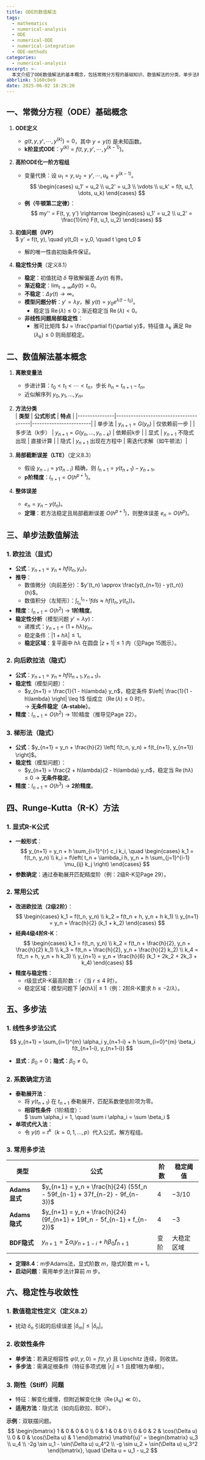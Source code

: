 ```yaml
---
title: ODE的数值解法
tags:
  - mathematics
  - numerical-analysis
  - ODE
  - numerical-ODE
  - numerical-integration
  - ODE-methods
categories:
  - numerical-analysis
excerpt: >-
  本文介绍了ODE数值解法的基本概念，包括常微分方程的基础知识、数值解法的分类、单步法和多步法的具体实现，以及稳定性和收敛性的分析。重点讨论了欧拉法、向后欧拉法、梯形法、Runge-Kutta方法和多步法的特点和应用。
abbrlink: 5160c0e9
date: 2025-06-02 18:29:20
---
```

## **一、常微分方程（ODE）基础概念**
1. **ODE定义**  
   - $g(t, y, y', \cdots, y^{(k)}) = 0$，其中 $y = y(t)$ 是未知函数。  
   - **k阶显式ODE**：$y^{(k)} = f(t, y, y', \cdots, y^{(k-1)})$。  

2. **高阶ODE化一阶方程组**  
   - 变量代换：设 $u_1 = y, u_2 = y', \cdots, u_k = y^{(k-1)}$。  
     $$
     \begin{cases}
     u_1' = u_2 \\
     u_2' = u_3 \\
     \vdots \\
     u_k' = f(t, u_1, \dots, u_k)
     \end{cases}
     $$
   - **例（牛顿第二定律）**：  
     $$
     my'' = F(t, y, y') \rightarrow 
     \begin{cases}
     u_1' = u_2 \\
     u_2' = \frac{1}{m} F(t, u_1, u_2)
     \end{cases}
     $$

3. **初值问题（IVP）**  
   $
   y' = f(t, y), \quad y(t_0) = y_0, \quad t \geq t_0
   $
   - 解的唯一性由初始条件保证。

4. **稳定性分类**（定义8.1）  
   - **稳定**：初值扰动 $\delta$ 导致解偏差 $\Delta y(t)$ 有界。  
   - **渐近稳定**：$\lim_{t \to \infty} \Delta y(t) = 0$。  
   - **不稳定**：$\Delta y(t) \to \infty$。  
   - **模型问题分析**：$y' = \lambda y$，解 $y(t) = y_0 e^{\lambda(t-t_0)}$。  
     - 稳定当 $\operatorname{Re}(\lambda) \leq 0$；渐近稳定当 $\operatorname{Re}(\lambda) < 0$。  
   - **非线性问题局部稳定性**：  
     - 雅可比矩阵 $J = \frac{\partial f}{\partial y}$，特征值 $\lambda_k$ 满足 $\operatorname{Re}(\lambda_k) \leq 0$ 则局部稳定。


## **二、数值解法基本概念**
1. **离散变量法**  
   - 步进计算：$t_0 < t_1 < \cdots < t_n$，步长 $h_n = t_{n+1} - t_n$。  
   - 近似解序列 $y_0, y_1, \dots, y_n$。  

2. **方法分类**  
   | **类型**       | **公式形式**                          | **特点**               |
   |---------------|---------------------------------------|------------------------|
   | 单步法         | $y_{n+1} = G(y_n)$                | 仅依赖前一步           |
   | 多步法（k步）  | $y_{n+1} = G(y_n, \dots, y_{n-k})$ | 依赖前k步             |
   | 显式          | $y_{n+1}$ 不隐式出现             | 直接计算              |
   | 隐式          | $y_{n+1}$ 出现在方程中           | 需迭代求解（如牛顿法）|

3. **局部截断误差（LTE）**（定义8.3）  
   - 假设 $y_{n-i} = y(t_{n-i})$ 精确，则 $l_{n+1} = y(t_{n+1}) - y_{n+1}$。  
   - **p阶精度**：$l_{n+1} = O(h^{p+1})$。  

4. **整体误差**  
   - $e_n = y_n - y(t_n)$。  
   - **定理**：若方法稳定且局部截断误差 $O(h^{p+1})$，则整体误差 $e_n = O(h^p)$。  


## **三、单步法数值解法**
### **1. 欧拉法（显式）**  
   - **公式**：$y_{n+1} = y_n + h f(t_n, y_n)$。  
   - **推导**：  
     - 数值微分（向前差分）：$y'(t_n) \approx \frac{y(t_{n+1}) - y(t_n)}{h}$。  
     - 数值积分（左矩形）：$\int_{t_n}^{t_{n+1}} f ds \approx h f(t_n, y(t_n))$。  
   - **精度**：$l_{n+1} = O(h^2)$ → **1阶精度**。  
   - **稳定性分析**（模型问题 $y' = \lambda y$)：  
     - 递推式：$y_{n+1} = (1 + h\lambda) y_n$。  
     - 稳定条件：$|1 + h\lambda| \leq 1$。  
     - **稳定区域**：复平面中 $h\lambda$ 在圆盘 $|z+1| \leq 1$ 内（见Page 15图示）。  

### **2. 向后欧拉法（隐式）**  
   - **公式**：$y_{n+1} = y_n + h f(t_{n+1}, y_{n+1})$。  
   - **稳定性**（模型问题）：  
     - $y_{n+1} = \frac{1}{1 - h\lambda} y_n$，稳定条件 $\left| \frac{1}{1 - h\lambda} \right| \leq 1$ 恒成立（$\operatorname{Re}(\lambda) \leq 0$ 时）。  
     → **无条件稳定（A-stable）**。  
   - **精度**：$l_{n+1} = O(h^2)$ → 1阶精度（推导见Page 22）。  

### **3. 梯形法（隐式）**  
   - **公式**：$y_{n+1} = y_n + \frac{h}{2} \left[ f(t_n, y_n) + f(t_{n+1}, y_{n+1}) \right]$。  
   - **稳定性**（模型问题）：  
     - $y_{n+1} = \frac{2 + h\lambda}{2 - h\lambda} y_n$，稳定当 $\operatorname{Re}(h\lambda) \leq 0$ → **无条件稳定**。  
   - **精度**：$l_{n+1} = O(h^3)$ → **2阶精度**。  


## **四、Runge-Kutta（R-K）方法**
### **1. 显式R-K公式**  
   - **一般形式**：  
     $$
     y_{n+1} = y_n + h \sum_{i=1}^{r} c_i k_i, \quad 
     \begin{cases}
     k_1 = f(t_n, y_n) \\
     k_i = f\left( t_n + \lambda_i h, y_n + h \sum_{j=1}^{i-1} \mu_{ij} k_j \right)
     \end{cases}
     $$  
   - **参数确定**：通过泰勒展开匹配精度阶（例：2级R-K见Page 29）。  

### **2. 常用公式**  
   - **改进欧拉法（2级2阶）**：  
     $$
     \begin{cases}
     k_1 = f(t_n, y_n) \\
     k_2 = f(t_n + h, y_n + h k_1) \\
     y_{n+1} = y_n + \frac{h}{2} (k_1 + k_2)
     \end{cases}
     $$  
   - **经典4级4阶R-K**：  
     $$
     \begin{cases}
     k_1 = f(t_n, y_n) \\
     k_2 = f(t_n + \frac{h}{2}, y_n + \frac{h}{2} k_1) \\
     k_3 = f(t_n + \frac{h}{2}, y_n + \frac{h}{2} k_2) \\
     k_4 = f(t_n + h, y_n + h k_3) \\
     y_{n+1} = y_n + \frac{h}{6} (k_1 + 2k_2 + 2k_3 + k_4)
     \end{cases}
     $$
   - **精度与稳定性**：  
     - r级显式R-K最高阶数：r（当 $r \leq 4$ 时）。  
     - 稳定区域：模型问题下 $|\phi(h\lambda)| \leq 1$（例：2阶R-K要求 $h \leq -2/\lambda$）。  


## **五、多步法**
### **1. 线性多步法公式**  
   $$
   y_{n+1} = \sum_{i=1}^{m} \alpha_i y_{n+1-i} + h \sum_{i=0}^{m} \beta_i f(t_{n+1-i}, y_{n+1-i})
   $$
   - **显式**：$\beta_0 = 0$；**隐式**：$\beta_0 \neq 0$。  

### **2. 系数确定方法**  
   - **泰勒展开法**：  
     - 将 $y(t_{n+1})$ 在 $t_{n+1}$ 泰勒展开，匹配系数使低阶项为零。  
     - **相容性条件**（1阶精度）：  
       $
       \sum \alpha_i = 1, \quad \sum i \alpha_i = \sum \beta_i
       $  
   - **单项式代入法**：  
     - 令 $y(t) = t^k$（$k=0,1,\dots,p$）代入公式，解方程组。  

### **3. 常用多步法**  
   | **类型**       | **公式**                                                                 | **阶数** | **稳定阈值** |
   |---------------|--------------------------------------------------------------------------|----------|--------------|
   | **Adams显式** | $y_{n+1} = y_n + \frac{h}{24} (55f_n - 59f_{n-1} + 37f_{n-2} - 9f_{n-3})$ | 4        | $-3/10$  |
   | **Adams隐式** | $y_{n+1} = y_n + \frac{h}{24} (9f_{n+1} + 19f_n - 5f_{n-1} + f_{n-2})$    | 4        | $-3$     |
   | **BDF隐式**   | $y_{n+1} = \sum \alpha_i y_{n+1-i} + h \beta_0 f_{n+1}$                  | 变阶     | 大稳定区域   |

   - **定理8.4**：m步Adams法，显式阶数 $m$，隐式阶数 $m+1$。  
   - **启动问题**：需用单步法计算前 $m$ 步。  


## **六、稳定性与收敛性**
### **1. 数值稳定性定义**（定义8.2）  
   - 扰动 $\delta_n$ 引起的后续误差 $|\delta_m| \leq |\delta_n|$。  

### **2. 收敛性条件**  
   - **单步法**：若满足相容性 $\varphi(t,y,0) = f(t,y)$ 且 Lipschitz 连续，则收敛。  
   - **多步法**：需满足根条件（特征多项式根 $|r_i| \leq 1$ 且模1根为单根）。  

### **3. 刚性（Stiff）问题**  
   - 特征：解变化缓慢，但附近解变化快（$\operatorname{Re}(\lambda_k) \ll 0$）。  
   - **适用方法**：隐式法（如向后欧拉、BDF）。  



**示例**：双联摆问题。  
$$
\begin{bmatrix}
1 & 0 & 0 & 0 \\
0 & 1 & 0 & 0 \\
0 & 0 & 2 & \cos(\Delta u) \\
0 & 0 & \cos(\Delta u) & 1
\end{bmatrix}
\mathbf{u}' = 
\begin{bmatrix}
u_3 \\
u_4 \\
-2g \sin u_1 - \sin(\Delta u) u_4^2 \\
-g \sin u_2 + \sin(\Delta u) u_3^2
\end{bmatrix}, \quad \Delta u = u_1 - u_2
$$
